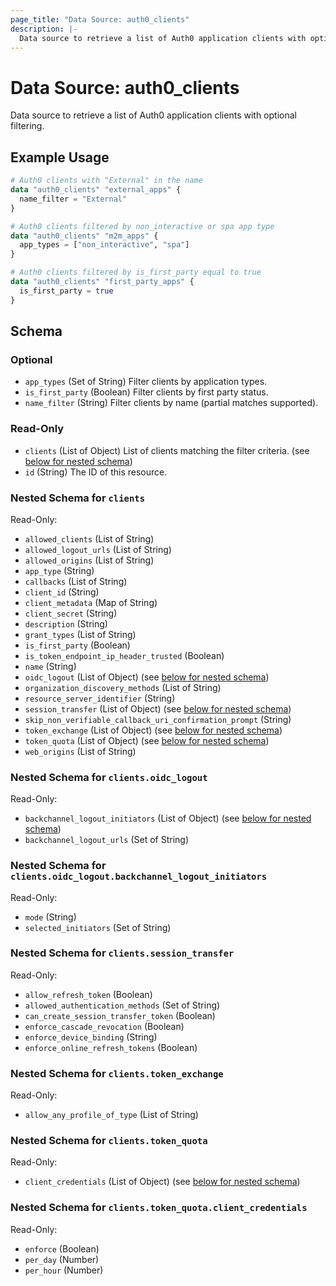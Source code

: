 ```yaml
---
page_title: "Data Source: auth0_clients"
description: |-
  Data source to retrieve a list of Auth0 application clients with optional filtering.
---
```


# Data Source: auth0_clients

Data source to retrieve a list of Auth0 application clients with optional filtering.

## Example Usage

```terraform
# Auth0 clients with "External" in the name
data "auth0_clients" "external_apps" {
  name_filter = "External"
}

# Auth0 clients filtered by non_interactive or spa app type
data "auth0_clients" "m2m_apps" {
  app_types = ["non_interactive", "spa"]
}

# Auth0 clients filtered by is_first_party equal to true
data "auth0_clients" "first_party_apps" {
  is_first_party = true
}
```

<!-- schema generated by tfplugindocs -->
## Schema

### Optional

- `app_types` (Set of String) Filter clients by application types.
- `is_first_party` (Boolean) Filter clients by first party status.
- `name_filter` (String) Filter clients by name (partial matches supported).

### Read-Only

- `clients` (List of Object) List of clients matching the filter criteria. (see [below for nested schema](#nestedatt--clients))
- `id` (String) The ID of this resource.

<a id="nestedatt--clients"></a>
### Nested Schema for `clients`

Read-Only:

- `allowed_clients` (List of String)
- `allowed_logout_urls` (List of String)
- `allowed_origins` (List of String)
- `app_type` (String)
- `callbacks` (List of String)
- `client_id` (String)
- `client_metadata` (Map of String)
- `client_secret` (String)
- `description` (String)
- `grant_types` (List of String)
- `is_first_party` (Boolean)
- `is_token_endpoint_ip_header_trusted` (Boolean)
- `name` (String)
- `oidc_logout` (List of Object) (see [below for nested schema](#nestedobjatt--clients--oidc_logout))
- `organization_discovery_methods` (List of String)
- `resource_server_identifier` (String)
- `session_transfer` (List of Object) (see [below for nested schema](#nestedobjatt--clients--session_transfer))
- `skip_non_verifiable_callback_uri_confirmation_prompt` (String)
- `token_exchange` (List of Object) (see [below for nested schema](#nestedobjatt--clients--token_exchange))
- `token_quota` (List of Object) (see [below for nested schema](#nestedobjatt--clients--token_quota))
- `web_origins` (List of String)

<a id="nestedobjatt--clients--oidc_logout"></a>
### Nested Schema for `clients.oidc_logout`

Read-Only:

- `backchannel_logout_initiators` (List of Object) (see [below for nested schema](#nestedobjatt--clients--oidc_logout--backchannel_logout_initiators))
- `backchannel_logout_urls` (Set of String)

<a id="nestedobjatt--clients--oidc_logout--backchannel_logout_initiators"></a>
### Nested Schema for `clients.oidc_logout.backchannel_logout_initiators`

Read-Only:

- `mode` (String)
- `selected_initiators` (Set of String)



<a id="nestedobjatt--clients--session_transfer"></a>
### Nested Schema for `clients.session_transfer`

Read-Only:

- `allow_refresh_token` (Boolean)
- `allowed_authentication_methods` (Set of String)
- `can_create_session_transfer_token` (Boolean)
- `enforce_cascade_revocation` (Boolean)
- `enforce_device_binding` (String)
- `enforce_online_refresh_tokens` (Boolean)


<a id="nestedobjatt--clients--token_exchange"></a>
### Nested Schema for `clients.token_exchange`

Read-Only:

- `allow_any_profile_of_type` (List of String)


<a id="nestedobjatt--clients--token_quota"></a>
### Nested Schema for `clients.token_quota`

Read-Only:

- `client_credentials` (List of Object) (see [below for nested schema](#nestedobjatt--clients--token_quota--client_credentials))

<a id="nestedobjatt--clients--token_quota--client_credentials"></a>
### Nested Schema for `clients.token_quota.client_credentials`

Read-Only:

- `enforce` (Boolean)
- `per_day` (Number)
- `per_hour` (Number)


